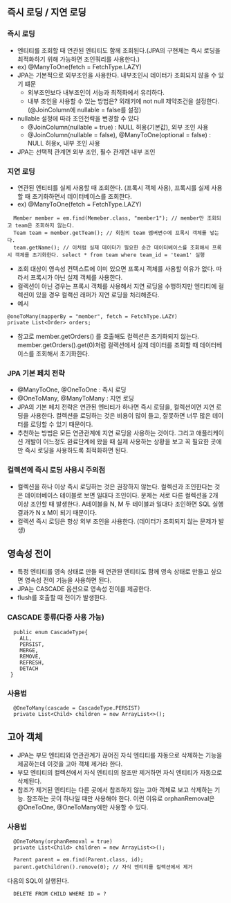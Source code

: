 


## 즉시 로딩 / 지연 로딩 

### 즉시 로딩
- 엔티티를 조회할 때 연관된 엔티티도 함께 조회된다.(JPA의 구현체는 즉시 로딩을 최적화하기 위해 가능하면 조인쿼리를 사용한다.)
- ex) @ManyToOne(fetch = FetchType.LAZY)
- JPA는 기본적으로 외부조인을 사용한다. 내부조인시 데이터가 조회되지 않을 수 있기 떄문
  - 외부조인보다 내부조인이 서능과 최적화에서 유리하다.
  - 내부 조인을 사용할 수 있는 방법은? 외래키에 not null 제약조건을 설정한다. (@JoinColumn에 nullable = false를 설정)
- nullable 설정에 따라 조인전략을 변경할 수 있다
  - @JoinColumn(nullable = true) : NULL 허용(기본값), 외부 조인 사용
  - @JoinColumn(nullable = false), @ManyToOne(optional = false) : NULL 허용x, 내부 조인 사용
- JPA는 선택적 관계면 외부 조인, 필수 관계면 내부 조인

### 지연 로딩
- 연관된 엔티티를 실제 사용할 때 조회한다. (프록시 객체 사용), 프록시를 실제 사용할 때 초기화하면서 데이터베이스를 조회한다.
- ex) @ManyToOne(fetch = FetchType.LAZY)
```
  Member member = em.find(Memeber.class, "member1"); // member만 조회되고 team은 조회하지 않는다.
  Team team = member.getTeam(); // 회원의 team 멤버변수에 프록시 객체를 넣는다.
  team.getName(); // 이처럼 실제 데이터가 필요한 순간 데이터베이스를 조회해서 프록시 객체를 초기화한다. select * from team where team_id = 'team1' 실행 
```
- 조회 대상이 영속성 컨텍스트에 이미 있으면 프록시 객체를 사용할 이유가 없다. 따라서 프록시가 아닌 실제 객체를 사용한다.
- 컬렉션이 아닌 경우는 프록시 객체를 사용해서 지연 로딩을 수행하지만 엔티티에 컬렉션이 있을 경우 컬랙션 래퍼가 지연 로딩을 처리해준다.
- 예시
```
@oneToMany(mapperBy = "member", fetch = FetchType.LAZY)
private List<Order> orders;

```
- 참고로 member.getOrders() 를 호출해도 컬렉션은 초기화되지 않는다. member.getOrders().get(0)처럼 컬렉션에서 실제 데이터를 조회할 때 데이터베이스를 조회해서 초기화한다.


### JPA 기본 페치 전략
- @ManyToOne, @OneToOne : 즉시 로딩
- @OneToMany, @ManyToMany : 지연 로딩
- JPA의 기본 페치 전략은 연관된 엔티티가 하나면 즉시 로딩을, 컬렉션이면 지연 로딩을 사용한다. 컬렉션을 로딩하는 것은 비용이 많이 들고, 잘못하면 너무 많은 데이터를 로딩할 수 있기 때문이다.
- 추천하는 방법은 모든 연관관계에 지연 로딩을 사용하는 것이다. 그리고 애플리케이션 개발이 어느정도 완료단계에 왔을 때 실제 사용하는 상황을 보고 꼭 필요한 곳에만 즉시 로딩을 사용하도록 최적화하면 된다.

### 컬렉션에 즉시 로딩 사용시 주의점
- 컬렉션을 하나 이상 즉시 로딩하는 것은 권장하지 않는다. 컬렉션과 조인한다는 것은 데이터베이스 테이블로 보면 일대다 조인이다. 문제는 서로 다른 컬렉션을 2개 이상 조인할 때 발생한다. A테이블을 N, M 두 테이블과 일대다 조인하면 SQL 실행결과가 N x M이 되기 때문이다. 
- 컬렉션 즉시 로딩은 항상 외부 조인을 사용한다. (데이터가 조회되지 않는 문제가 발생)


## 영속성 전이
- 특정 엔티티를 영속 상태로 만들 때 연관돤 엔티티도 함께 영속 상태로 만들고 싶으면 영속성 전이 기능을 사용하면 된다.
- JPA는 CASCADE 옵션으로 영속성 전이를 제공한다.
- flush를 호출할 때 전이가 발생한다.

### CASCADE 종류(다중 사용 가능)
```
  public enum CascadeType{
    ALL,
    PERSIST,
    MERGE,
    REMOVE,
    REFRESH,
    DETACH
 }
```

### 사용법
```
  @OneToMany(cascade = CascadeType.PERSIST)
  private List<Child> children = new ArrayList<>();
```

## 고아 객체
- JPA는 부모 엔티티와 연관관계가 끊어진 자식 엔티티를 자동으로 삭제하는 기능을 제공하는데 이것을 고아 객체 제거라 한다.
- 부모 엔티티의 컬렉션에서 자식 엔티티의 참조만 제거하면 자식 엔티티가 자동으로 삭제된다.
- 참조가 제거된 엔티티는 다른 곳에서 참조하지 않는 고아 객체로 보고 삭제하는 기능. 참조하는 곳이 하나일 때만 사용해야 한다. 이런 이유로 orphanRemoval은 @OneToOne, @OneToMany에만 사용할 수 있다.

### 사용법
```
  @OneToMany(orphanRemoval = true)
  private List<Child> children = new ArrayList<>();
```
```
  Parent parent = em.find(Parent.class, id);
  parent.getChildren().remove(0); // 자식 엔티티를 컬렉션에서 제거
```
다음의 SQL이 실행된다.
```
  DELETE FROM CHILD WHERE ID = ?
```



